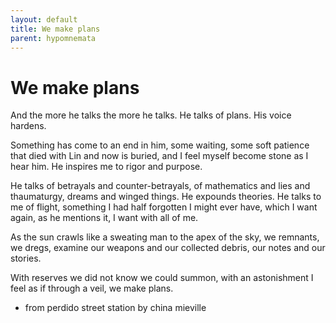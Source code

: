 ```yaml
---
layout: default
title: We make plans
parent: hypomnemata
---
```

# We make plans

And the more he talks the more he talks. He talks of plans. His voice hardens.

Something has come to an end in him, some waiting, some soft patience that died with Lin and now is buried, and I feel myself become stone as I hear him. He inspires me to rigor and purpose.

He talks of betrayals and counter-betrayals, of mathematics and lies and thaumaturgy, dreams and winged things. He expounds theories. He talks to me of flight, something I had half forgotten I might ever have, which I want again, as he mentions it, I want with all of me.

As the sun crawls like a sweating man to the apex of the sky, we remnants, we dregs, examine our weapons and our collected debris, our notes and our stories.

With reserves we did not know we could summon, with an astonishment I feel as if through a veil, we make plans.

- from perdido street station by china mieville